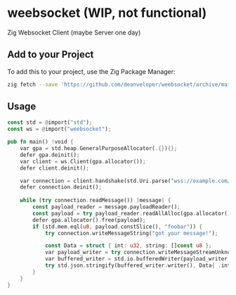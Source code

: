 # weebsocket (WIP, not functional)

Zig Websocket Client (maybe Server one day)

## Add to your Project

To add this to your project, use the Zig Package Manager:

```bash
zig fetch --save 'https://github.com/deanveloper/weebsocket/archive/main.tgz' # todo - change to use tagged versions
```

## Usage

```rust
const std = @import("std");
const ws = @import("weebsocket");

pub fn main() !void {
	var gpa = std.heap.GeneralPurposeAllocator(.{}){};
	defer gpa.deinit();
	var client = ws.Client(gpa.allocator());
	defer client.deinit();

	var connection = client.handshake(std.Uri.parse("wss://example.com/") catch unreachable, &.{});
	defer connection.deinit();
	
	while (try connection.readMessage()) |message| {
		const payload_reader = message.payloadReader();
		const payload = try payload_reader.readAllAlloc(gpa.allocator());
		defer gpa.allocator().free(payload);
		if (std.mem.eql(u8, payload.constSlice(), "foobar")) {
			try connection.writeMessageString("got your message!");

			const Data = struct { int: u32, string: []const u8 };
			var payload_writer = try connection.writeMessageStreamUnknownLength(.text);
			var buffered_writer = std.io.bufferedWriter(payload_writer.writer());
			try std.json.stringify(buffered_writer.writer(), Data{ .int = 5, .string = "some value" }, .{});
		}
	}
}
```
